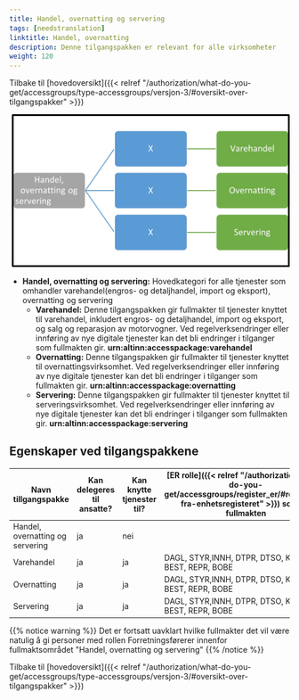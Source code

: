 ```yaml
---
title: Handel, overnatting og servering
tags: [needstranslation]
linktitle: Handel, overnatting 
description: Denne tilgangspakken er relevant for alle virksomheter
weight: 120
---
```


Tilbake til [hovedoversikt]({{< relref "/authorization/what-do-you-get/accessgroups/type-accessgroups/versjon-3/#oversikt-over-tilgangspakker" >}})


 
![Handel, overnatting og servering](hos.jpg "Handel, overnatting og servering")
- **Handel, overnatting og servering:** Hovedkategori for alle tjenester som omhandler varehandel(engros- og detaljhandel, import og eksport), overnatting og servering
	- **Varehandel:** Denne tilgangspakken gir fullmakter til tjenester knyttet til varehandel, inkludert engros- og detaljhandel, import og eksport, og salg og reparasjon av motorvogner. Ved regelverksendringer eller innføring av nye digitale tjenester kan det bli endringer i tilganger som fullmakten gir.  **urn:altinn:accesspackage:varehandel**
	- **Overnatting:** Denne tilgangspakken gir fullmakter til tjenester knyttet til overnattingsvirksomhet. Ved regelverksendringer eller innføring av nye digitale tjenester kan det bli endringer i tilganger som fullmakten gir.  **urn:altinn:accesspackage:overnatting**
	- **Servering:** Denne tilgangspakken gir fullmakter til tjenester knyttet til serveringsvirksomhet. Ved regelverksendringer eller innføring av nye digitale tjenester kan det bli endringer i tilganger som fullmakten gir.  **urn:altinn:accesspackage:servering**

## Egenskaper ved tilgangspakkene
|Navn tillgangspakke|Kan delegeres til ansatte?|Kan knytte tjenester til?|[ER rolle]({{< relref "/authorization/what-do-you-get/accessgroups/register_er/#rolletyper-fra-enhetsregisteret" >}}) som får fullmakten|
|---|---|---|---|
|Handel, overnatting og servering| ja|nei||
|Varehandel|ja|ja|DAGL, STYR,INNH, DTPR, DTSO, KOMP, BEST, REPR, BOBE|
|Overnatting|ja|ja|DAGL, STYR,INNH, DTPR, DTSO, KOMP, BEST, REPR, BOBE|
|Servering|ja|ja|DAGL, STYR,INNH, DTPR, DTSO, KOMP, BEST, REPR, BOBE|

{{% notice warning %}} Det er fortsatt uavklart hvilke fullmakter det vil være natulig å gi personer med rollen Forretningsførerer innenfor fullmaktsområdet "Handel, overnatting og servering" {{% /notice %}}


Tilbake til [hovedoversikt]({{< relref "/authorization/what-do-you-get/accessgroups/type-accessgroups/versjon-3/#oversikt-over-tilgangspakker" >}})